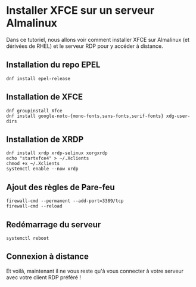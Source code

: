 # Installer XFCE sur un serveur Almalinux

Dans ce tutoriel, nous allons voir comment installer XFCE sur Almalinux (et dérivées de RHEL) et le serveur RDP pour y accéder à distance.

## Installation du repo EPEL

```
dnf install epel-release
```

## Installation de XFCE

```
dnf groupinstall Xfce
dnf install google-noto-{mono-fonts,sans-fonts,serif-fonts} xdg-user-dirs
```

## Installation de XRDP

```
dnf install xrdp xrdp-selinux xorgxrdp
echo "startxfce4" > ~/.Xclients
chmod +x ~/.Xclients
systemctl enable --now xrdp
```

## Ajout des règles de Pare-feu

```
firewall-cmd --permanent --add-port=3389/tcp
firewall-cmd --reload
```

## Redémarrage du serveur
```
systemctl reboot
```

## Connexion à distance

Et voilà, maintenant il ne vous reste qu'à vous connecter à votre serveur avec votre client RDP préféré !